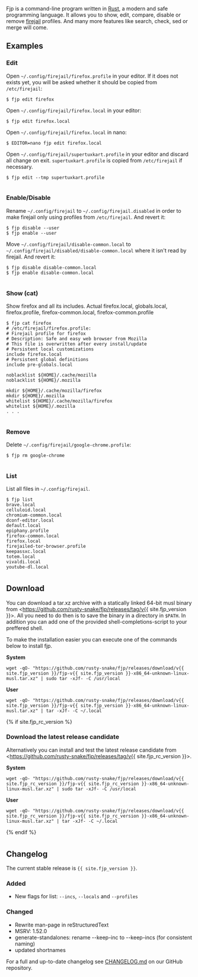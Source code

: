 Fjp is a command-line program written in [Rust](https://www.rust-lang.org/),
a modern and safe programming language. It allows you to show, edit, compare, disable or remove
[firejail](https://firejail.wordpress.com/) profiles. And many more features like search, check,
sed or merge will come.

Examples
--------

### Edit

Open `~/.config/firejail/firefox.profile` in your editor. If it does not exists yet,
you will be asked whether it should be copied from `/etc/firejail`:

    $ fjp edit firefox

Open `~/.config/firejail/firefox.local` in your editor:

    $ fjp edit firefox.local

Open `~/.config/firejail/firefox.local` in nano:

    $ EDITOR=nano fjp edit firefox.local

Open `~/.config/firejail/supertuxkart.profile` in your editor and discard all change on exit. `supertuxkart.profile` is copied from `/etc/firejail` if necessary.

    $ fjp edit --tmp supertuxkart.profile

<div style="margin: 1cm;"></div>

### Enable/Disable

Rename `~/.config/firejail` to `~/.config/firejail.disabled` in order to make firejail only using profiles from `/etc/firejail`. And revert it:

    $ fjp disable --user
    $ fjp enable --user

Move `~/.config/firejail/disable-common.local` to `~/.config/firejail/disabled/disable-common.local` where it isn't read by firejail. And revert it:

    $ fjp disable disable-common.local
    $ fjp enable disable-common.local

<div style="margin: 1cm;"></div>

### Show (cat)

Show firefox and all its includes. Actual firefox.local, globals.local, firefox.profile, firefox-common.local, firefox-common.profile

    $ fjp cat firefox
    # /etc/firejail/firefox.profile:
    # Firejail profile for firefox
    # Description: Safe and easy web browser from Mozilla
    # This file is overwritten after every install/update
    # Persistent local customizations
    include firefox.local
    # Persistent global definitions
    include pre-globals.local
    
    noblacklist ${HOME}/.cache/mozilla
    noblacklist ${HOME}/.mozilla
    
    mkdir ${HOME}/.cache/mozilla/firefox
    mkdir ${HOME}/.mozilla
    whitelist ${HOME}/.cache/mozilla/firefox
    whitelist ${HOME}/.mozilla
    . . .

<div style="margin: 1cm;"></div>

### Remove

Delete `~/.config/firejail/google-chrome.profile`:

    $ fjp rm google-chrome

<div style="margin: 1cm;"></div>

### List

List all files in `~/.config/firejail`.

    $ fjp list
    brave.local
    celluloid.local
    chromium-common.local
    dconf-editor.local
    default.local
    epiphany.profile
    firefox-common.local
    firefox.local
    firejailed-tor-browser.profile
    keepassxc.local
    totem.local
    vivaldi.local
    youtube-dl.local

<div style="margin: 1cm;"></div>

Download
--------

You can download a tar.xz archive with a statically linked 64-bit musl binary
from <https://github.com/rusty-snake/fjp/releases/tag/v{{ site.fjp_version }}>.
All you need to do then is to save the binary in a directory in `$PATH`. In
addition you can add one of the provided shell-completions-script to your
preffered shell.

To make the installation easier you can execute one of the commands below to
install fjp.

**System**

```
wget -qO- "https://github.com/rusty-snake/fjp/releases/download/v{{ site.fjp_version }}/fjp-v{{ site.fjp_version }}-x86_64-unknown-linux-musl.tar.xz" | sudo tar -xJf- -C /usr/local
```

**User**

```
wget -qO- "https://github.com/rusty-snake/fjp/releases/download/v{{ site.fjp_version }}/fjp-v{{ site.fjp_version }}-x86_64-unknown-linux-musl.tar.xz" | tar -xJf- -C ~/.local
```

{% if site.fjp_rc_version %}

### Download the latest release candidate

Alternatively you can install and test the latest release candidate from
<https://github.com/rusty-snake/fjp/releases/tag/v{{ site.fjp_rc_version }}>.

**System**

```
wget -qO- "https://github.com/rusty-snake/fjp/releases/download/v{{ site.fjp_rc_version }}/fjp-v{{ site.fjp_rc_version }}-x86_64-unknown-linux-musl.tar.xz" | sudo tar -xJf- -C /usr/local
```

**User**

```
wget -qO- "https://github.com/rusty-snake/fjp/releases/download/v{{ site.fjp_rc_version }}/fjp-v{{ site.fjp_rc_version }}-x86_64-unknown-linux-musl.tar.xz" | tar -xJf- -C ~/.local
```
{% endif %}

<div style="margin: 1cm;"></div>

Changelog
---------

The current stable release is `{{ site.fjp_version }}`.

### Added
 - New flags for list: `--incs`, `--locals` and `--profiles`

### Changed
 - Rewrite man-page in reStructuredText
 - MSRV: 1.52.0
 - generate-standalones: rename --keep-inc to --keep-incs (for consistent naming)
 - updated shortnames

For a full and up-to-date changelog see [CHANGELOG.md](https://github.com/rusty-snake/fjp/blob/master/CHANGELOG.md) on our GitHub repository.
